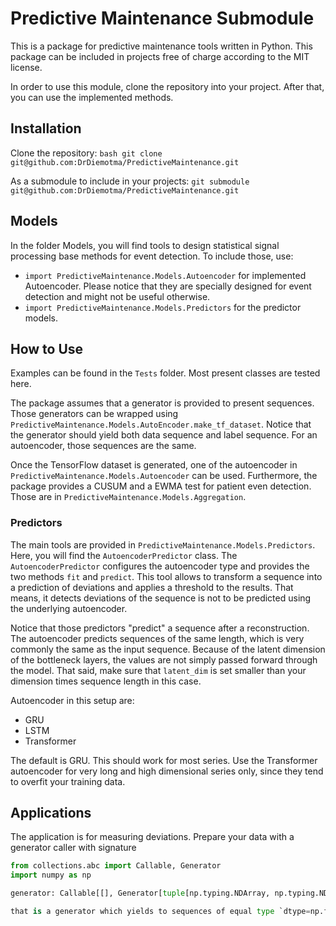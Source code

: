 # Predictive Maintenance Submodule

This is a package for predictive maintenance tools written in Python.
This package can be included in projects free of charge according to the MIT license.

In order to use this module, clone the repository into your project.
After that, you can use the implemented methods.

## Installation
Clone the repository: ```bash git clone git@github.com:DrDiemotma/PredictiveMaintenance.git```

As a submodule to include in your projects: ```git submodule git@github.com:DrDiemotma/PredictiveMaintenance.git```

## Models
In the folder Models, you will find tools to design statistical signal processing base methods for event detection.
To include those, use:
* `import PredictiveMaintenance.Models.Autoencoder` for implemented Autoencoder. Please notice that they are specially designed for event detection and might not be useful otherwise.
* `import PredictiveMaintenance.Models.Predictors` for the predictor models.

## How to Use
Examples can be found in the `Tests` folder.
Most present classes are tested here.

The package assumes that a generator is provided to present sequences.
Those generators can be wrapped using `PredictiveMaintenance.Models.AutoEncoder.make_tf_dataset`.
Notice that the generator should yield both data sequence and label sequence.
For an autoencoder, those sequences are the same.

Once the TensorFlow dataset is generated, one of the autoencoder in `PredictiveMaintenance.Models.Autoencoder` can be used.
Furthermore, the package provides a CUSUM and a EWMA test for patient even detection.
Those are in `PredictiveMaintenance.Models.Aggregation`.

### Predictors
The main tools are provided in `PredictiveMaintenance.Models.Predictors`.
Here, you will find the `AutoencoderPredictor` class.
The `AutoencoderPredictor` configures the autoencoder type and provides the two methods `fit` and `predict`.
This tool allows to transform a sequence into a prediction of deviations and applies a threshold to the results.
That means, it detects deviations of the sequence is not to be predicted using the underlying autoencoder.

Notice that those predictors "predict" a sequence after a reconstruction.
The autoencoder predicts sequences of the same length, which is very commonly the same as the input sequence.
Because of the latent dimension of the bottleneck layers, the values are not simply passed forward through the model.
That said, make sure that `latent_dim` is set smaller than your dimension times sequence length in this case.

Autoencoder in this setup are:
 * GRU
 * LSTM
 * Transformer

The default is GRU.
This should work for most series.
Use the Transformer autoencoder for very long and high dimensional series only, since they tend to overfit your training data.

## Applications
The application is for measuring deviations.
Prepare your data with a  generator caller with signature 

```python
from collections.abc import Callable, Generator
import numpy as np

generator: Callable[[], Generator[tuple[np.typing.NDArray, np.typing.NDArray], None, None]]```

that is a generator which yields to sequences of equal type `dtype=np.float32`.
